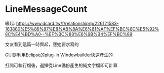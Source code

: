 # LineMessageCount

緣起:
https://www.dcard.tw/f/relationship/p/226121583-163880%E5%89%87%E8%A8%8A%E6%81%AF%EF%BC%8C%E5%92%8C%E4%BD%A0--%EF%BC%88%E6%9B%B4%EF%BC%89

女友看到這篇一時興起，應她要求寫的

GUI是利用Eclipse的plug-in Windowbuilder快速產生的

打開可執行檔後，選擇從Line備份產生的純文字檔即可計算
